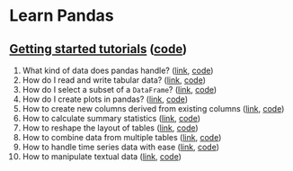# Learn Pandas

## [Getting started tutorials](https://pandas.pydata.org/docs/getting_started/intro_tutorials/index.html) ([code](./tutorials/getting-started/))

1. What kind of data does pandas handle? ([link](https://pandas.pydata.org/docs/getting_started/intro_tutorials/01_table_oriented.html), [code](./tutorials/getting-started/1-data-types/))
2. How do I read and write tabular data? ([link](https://pandas.pydata.org/docs/getting_started/intro_tutorials/02_read_write.html), [code](./tutorials/getting-started/2-read-write-tabular-data/))
3. How do I select a subset of a `DataFrame`? ([link](https://pandas.pydata.org/docs/getting_started/intro_tutorials/03_subset_data.html), [code](./tutorials/getting-started/3-subset-data/))
4. How do I create plots in pandas? ([link](https://pandas.pydata.org/docs/getting_started/intro_tutorials/04_plotting.html), [code](./tutorials/getting-started/4-plotting/))
5. How to create new columns derived from existing columns ([link](https://pandas.pydata.org/docs/getting_started/intro_tutorials/05_add_columns.html), [code](./tutorials/getting-started/5-add-columns/))
6. How to calculate summary statistics ([link](https://pandas.pydata.org/docs/getting_started/intro_tutorials/06_calculate_statistics.html), [code](./tutorials/getting-started/6-calculate-statistics/))
7. How to reshape the layout of tables ([link](https://pandas.pydata.org/docs/getting_started/intro_tutorials/07_reshape_table_layout.html), [code](./tutorials/getting-started/7-reshape-table-layout/))
8. How to combine data from multiple tables ([link](https://pandas.pydata.org/docs/getting_started/intro_tutorials/08_combine_dataframes.html), [code](./tutorials/getting-started/8-combine-dataframes/))
9. How to handle time series data with ease ([link](https://pandas.pydata.org/docs/getting_started/intro_tutorials/09_timeseries.html), [code](./tutorials/getting-started/9-timeseries/))
10. How to manipulate textual data ([link](https://pandas.pydata.org/docs/getting_started/intro_tutorials/10_text_data.html), [code](./tutorials/getting-started/10-text-data/))